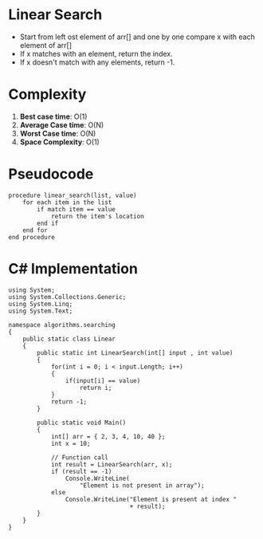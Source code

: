 # Linear Search 
* Start from left ost element of arr[] and one by one compare x with each element of arr[]
* If x matches with an element, return the index. 
* If x doesn't match with any elements, return -1.  

# Complexity
1. **Best case time**: O(1)
2. **Average Case time**: O(N)
3. **Worst Case time**: O(N)
4. **Space Complexity**: O(1)


# Pseudocode 
```
procedure linear_search(list, value)
    for each item in the list 
        if match item == value 
            return the item's location
        end if 
    end for
end procedure
```

# C# Implementation
````
using System;
using System.Collections.Generic;
using System.Linq;
using System.Text;

namespace algorithms.searching
{
    public static class Linear
    {
        public static int LinearSearch(int[] input , int value)
        {
            for(int i = 0; i < input.Length; i++)
            {
                if(input[i] == value)
                    return i;
            }
            return -1;
        }

        public static void Main()
        {
            int[] arr = { 2, 3, 4, 10, 40 };
            int x = 10;

            // Function call
            int result = LinearSearch(arr, x);
            if (result == -1)
                Console.WriteLine(
                    "Element is not present in array");
            else
                Console.WriteLine("Element is present at index "
                                  + result);
        }
    }
}
````